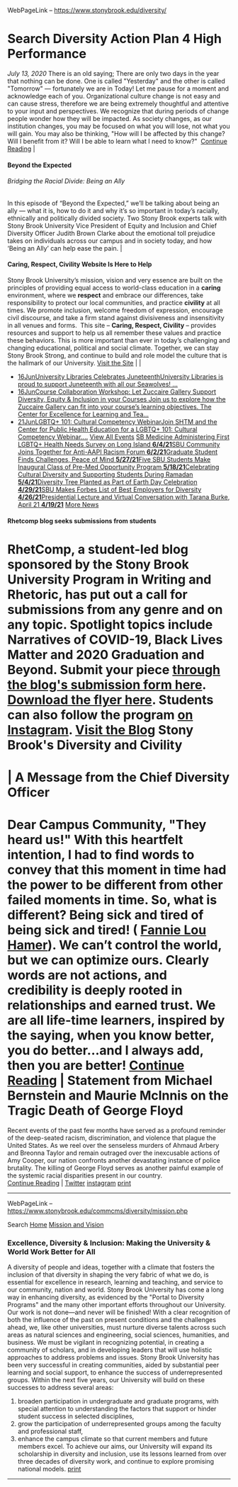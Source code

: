 WebPageLink – https://www.stonybrook.edu/diversity/ 

 
Search
 Diversity Action Plan 4 High Performance
========================================
*July 13, 2020*
There is an old saying; There are only two days in the year that nothing can be done.
 One is called "Yesterday" and the other is called  "Tomorrow" — fortunately we are
 in Today!
Let me pause for a moment and acknowledge each of you. Organizational culture change
 is not easy and can cause stress, therefore we are being extremely thoughtful and
 attentive to your input and perspectives. We recognize that during periods of change
 people wonder how they will be impacted.
As society changes, as our institution changes, you may be focused on what you will
 lose, not what you will gain. You may also be thinking, "How will I be affected by
 this change? Will I benefit from it? Will I be able to learn what I need to know?" 
[Continue Reading](/commcms/cdo/news/DAP4HP_071320.php "Continue Reading")
 |
#### Beyond the Expected
###### Bridging the Racial Divide: Being an Ally
In this episode of “Beyond the Expected,” we’ll be talking about being an ally — what
 it is, how to do it and why it’s so important in today’s racially, ethnically and
 politically divided society. Two Stony Brook experts talk with Stony Brook University
 Vice President of Equity and Inclusion and Chief Diversity Officer Judith Brown Clarke
 about the emotional toll prejudice takes on individuals across our campus and in society
 today, and how ‘Being an Ally’ can help ease the pain.
 |
 #### Caring, Respect, Civility Website Is Here to Help
Stony Brook University’s mission, vision and very essence are built on the principles
 of providing equal access to world-class education in a 
 **caring**  environment, where we 
 **respect** and embrace our differences, take responsibility to protect our local communities,
 and practice 
 **civility** at all times. We promote inclusion, welcome freedom of expression, encourage civil
 discourse, and take a firm stand against divisiveness and insensitivity in all venues
 and forms. 
This site – 
 **Caring, Respect, Civility** – provides resources and support to help us all remember these values and practice
 these behaviors. This is more important than ever in today’s challenging and changing
 educational, political and social climate. Together, we can stay Stony Brook Strong,
 and continue to build and role model the culture that is the hallmark of our University.
[Visit the Site](/commcms/civility/ "Visit the Site")
 |
 |
+ [16Jun](https://calendar.stonybrook.edu/event/university-libraries-celebrates-juneteenth-1/ "University Libraries Celebrates Juneteenth")[University Libraries Celebrates JuneteenthUniversity Libraries is proud to support Juneteenth with all our Seawolves! ...](https://calendar.stonybrook.edu/event/university-libraries-celebrates-juneteenth-1/ "University Libraries Celebrates Juneteenth")
+ [16Jun](https://calendar.stonybrook.edu/site/zuccaire/event/course-collaboration-workshop-let-zuccaire-gallery-support-diversity-equity--inclusion-in-your-courses/ "Course Collaboration Workshop: Let Zuccaire Gallery Support Diversity, Equity & Inclusion in your Courses  ")[Course Collaboration Workshop: Let Zuccaire Gallery Support Diversity, Equity & Inclusion in your Courses Join us to explore how the Zuccaire Gallery can fit into your course’s learning objectives. The Center for Excellence for Learning and Tea...](https://calendar.stonybrook.edu/site/zuccaire/event/course-collaboration-workshop-let-zuccaire-gallery-support-diversity-equity--inclusion-in-your-courses/ "Course Collaboration Workshop: Let Zuccaire Gallery Support Diversity, Equity & Inclusion in your Courses  ")
+ [21Jun](https://calendar.stonybrook.edu/event/lgbtq-101-cultural-competency-webinar/ "LGBTQ+ 101: Cultural Competency Webinar")[LGBTQ+ 101: Cultural Competency WebinarJoin SHTM and the Center for Public Health Education for a LGBTQ+ 101: Cultural Competency Webinar....](https://calendar.stonybrook.edu/event/lgbtq-101-cultural-competency-webinar/ "LGBTQ+ 101: Cultural Competency Webinar")
[View All Events](https://www.stonybrook.edu/commcms/cdo/events.php)
[SB Medicine Administering First LGBTQ+ Health Needs Survey on Long Island **6/4/21**](https://news.stonybrook.edu/university/sb-medicine-administering-first-lgbtq-health-needs-survey-on-long-island/)[SBU Community Joins Together for Anti-AAPI Racism Forum **6/2/21**](https://news.stonybrook.edu/university/sbu-community-joins-together-for-anti-aapi-racism-forum/)[Graduate Student Finds Challenges, Peace of Mind **5/27/21**](https://news.stonybrook.edu/university/graduate-student-finds-challenges-peace-of-mind/)[Five SBU Students Make Inaugural Class of Pre-Med Opportunity Program **5/18/21**](https://news.stonybrook.edu/homespotlight/five-sbu-students-make-inaugural-class-of-pre-med-opportunity-program/)[Celebrating Cultural Diversity and Supporting Students During Ramadan **5/4/21**](https://news.stonybrook.edu/homespotlight/celebrating-cultural-diversity-and-supporting-students-during-ramadan/)[Diversity Tree Planted as Part of Earth Day Celebration **4/29/21**](https://news.stonybrook.edu/university/diversity-tree-planted-as-part-of-earth-day-celebration/)[SBU Makes Forbes List of Best Employers for Diversity **4/26/21**](https://news.stonybrook.edu/university/sbu-makes-forbes-list-of-best-employers-for-diversity/)[Presidential Lecture and Virtual Conversation with Tarana Burke, April 21 **4/19/21**](https://news.stonybrook.edu/community-outreach/presidential-lecture-and-virtual-conversation-with-tarana-burke-april-21/)
[More News](/happenings/category/diversity "More News")
#### Rhetcomp blog seeks submissions from students
RhetComp, a student-led blog sponsored by the Stony Brook University Program in Writing
 and Rhetoric, has put out a call for submissions from any genre and on any topic.
 Spotlight topics include Narratives of COVID-19, Black Lives Matter and 2020 Graduation
 and Beyond.
Submit your piece
  [through the blog's submission form here](https://docs.google.com/forms/d/e/1FAIpQLSfWceo0xkmmk_xl6kX-8fDzxjsyndufHvKdUgGw8EI5ax-FWQ/viewform?gxids=7628).
[Download the flyer here](/commcms/cdo/images/rhetcomp-flyer-11-20.jpg).
Students can also follow the program 
 [on Instagram](https://www.instagram.com/rhetcompatstonybrook/).
[Visit the Blog](https://rhetcompatstonybrook.wordpress.com/ "Visit the Blog")
 Stony Brook's Diversity and Civility
====================================
 |
 A Message from the Chief Diversity Officer
==========================================
Dear Campus Community,
"They heard us!"
With this heartfelt intention, I had to find words to convey that this moment in time
 had the power to be different from other failed moments in time. So, what is different?
 Being sick and tired of being sick and tired! ( 
 [Fannie Lou Hamer](https://t.e2ma.net/click/9diy6b/l3pe4l/5mydfi)).
We can’t control the world, but we can optimize ours. Clearly words are not actions,
 and credibility is deeply rooted in relationships and earned trust. We are all life-time
 learners, inspired by the saying, when you know better, you do better…and I always
 add, then you are better!
[Continue Reading](/commcms/cdo/news/message-from-cdo_060520.php "Continue Reading")
 |
 Statement from Michael Bernstein and Maurie McInnis on the Tragic Death of George Floyd
=======================================================================================
Recent events of the past few months have served as a profound reminder of the deep-seated
 racism, discrimination, and violence that plague the United States. As we reel over
 the senseless murders of Ahmaud Arbery and Breonna Taylor and remain outraged over
 the inexcusable actions of Amy Cooper, our nation confronts another devastating instance
 of police brutality.
The killing of George Floyd serves as another painful example of the systemic racial
 disparities present in our country.  
[Continue Reading](/commcms/pres/from_president/message_053020.php "Continue Reading")
 |
[Twitter](https://www.twitter.com/CDO_SBU "Check out our latest Tweets!")
[instagram](https://www.instagram/CDO_SBU "Find us on Instagram!")
[print](javascript:window.print() "Print this page")
 
** **

WebPageLink – https://www.stonybrook.edu/commcms/diversity/mission.php 

 
Search
[Home](/commcms/diversity/)
[Mission and Vision](/commcms/diversity/mission)
### Excellence, Diversity & Inclusion: Making the University & World Work Better for All
A diversity of people and ideas, together with a climate that fosters the inclusion
 of that diversity in shaping the very fabric of what we do, is essential for excellence
 in research, learning and teaching, and service to our community, nation and world.
 Stony Brook University has come a long way in enhancing diversity, as evidenced by
 the "Portal to Diversity Programs" and the many other important efforts throughout
 our University. Our work is not done—and never will be finished! With a clear recognition
 of both the influence of the past on present conditions and the challenges ahead,
 we, like other universities, must nurture diverse talents across such areas as natural
 sciences and engineering, social sciences, humanities, and business. We must be vigilant
 in recognizing potential, in creating a community of scholars, and in developing leaders
 that will use holistic approaches to address problems and issues.
Stony Brook University has been very successful in creating communities, aided by
 substantial peer learning and social support, to enhance the success of underrepresented
 groups. Within the next five years, our University will build on these successes to
 address several areas:
1. broaden participation in undergraduate and graduate programs, with special attention
 to understanding the factors that support or hinder student success in selected disciplines,
2. grow the participation of underrepresented groups among the faculty and professional
 staff,
3. enhance the campus climate so that current members and future members excel. To achieve
 our aims, our University will expand its scholarship in diversity and inclusion, use
 its lessons learned from over three decades of diversity work, and continue to explore
 promising national models.
[print](javascript:window.print() "Print this page")
 
** **

